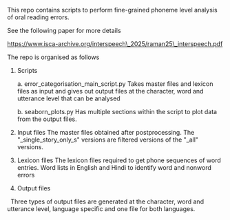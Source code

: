 This repo contains scripts to perform fine-grained phoneme level analysis of oral reading errors.



See the following paper for more details



https://www.isca-archive.org/interspeech\_2025/raman25\_interspeech.pdf





The repo is organised as follows



1. Scripts

   a. error\_categorisation\_main\_script.py 
      Takes master files and lexicon files as input and gives out output files at the character, word and utterance level that can be analysed 

   b. seaborn\_plots.py
      Has multiple sections within the script to plot data from the output files.
3. Input files
   The master files obtained after postprocessing. The "\_single\_story\_only\_s" versions are filtered versions of the "\_all" versions. 
4. Lexicon files
   The lexicon files required to get phone sequences of word entries.
   Word lists in English and Hindi to identify word and nonword errors
5. Output files

&nbsp;  Three types of output files are generated at the character, word and utterance level, language specific and one file for both languages.

